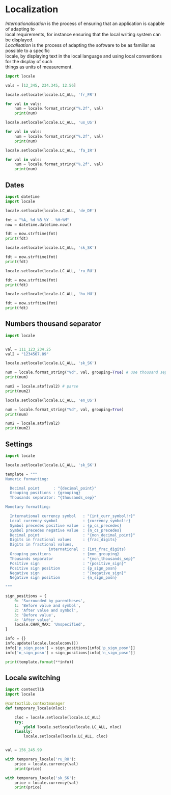 # Localization 

*Internationalisation* is the process of ensuring that an application is capable of adapting to  
local requirements, for instance ensuring that the local writing system can be displayed.  
*Localisation* is the process of adapting the software to be as familiar as possible to a specific  
locale, by displaying text in the local language and using local conventions for the display of such  
things as units of measurement.


```python
import locale

vals = [12_345, 234.345, 12.56]

locale.setlocale(locale.LC_ALL, 'fr_FR')

for val in vals:
    num = locale.format_string("%.2f", val)
    print(num)

locale.setlocale(locale.LC_ALL, 'us_US')

for val in vals:
    num = locale.format_string("%.2f", val)
    print(num)

locale.setlocale(locale.LC_ALL, 'fa_IR')

for val in vals:
    num = locale.format_string("%.2f", val)
    print(num)
```

## Dates

```python
import datetime
import locale

locale.setlocale(locale.LC_ALL, 'de_DE')

fmt = "%A, %d %B %Y - %H:%M"
now = datetime.datetime.now()

fdt = now.strftime(fmt)
print(fdt)

locale.setlocale(locale.LC_ALL, 'sk_SK')

fdt = now.strftime(fmt)
print(fdt)

locale.setlocale(locale.LC_ALL, 'ru_RU')

fdt = now.strftime(fmt)
print(fdt)

locale.setlocale(locale.LC_ALL, 'hu_HU')

fdt = now.strftime(fmt)
print(fdt)
```

## Numbers thousand separator

```python
import locale


val = 111_123_234.25
val2 = "1234567.89"

locale.setlocale(locale.LC_ALL, 'sk_SK')

num = locale.format_string("%d", val, grouping=True) # use thousand separators
print(num)

num2 = locale.atof(val2) # parse
print(num2)

locale.setlocale(locale.LC_ALL, 'en_US')

num = locale.format_string("%d", val, grouping=True) 
print(num)

num2 = locale.atof(val2)
print(num2)
```

## Settings 

```python
import locale

locale.setlocale(locale.LC_ALL, 'sk_SK')

template = """
Numeric formatting:

  Decimal point      : "{decimal_point}"
  Grouping positions : {grouping}
  Thousands separator: "{thousands_sep}"

Monetary formatting:

  International currency symbol   : "{int_curr_symbol!r}"
  Local currency symbol           : {currency_symbol!r}
  Symbol precedes positive value  : {p_cs_precedes}
  Symbol precedes negative value  : {n_cs_precedes}
  Decimal point                   : "{mon_decimal_point}"
  Digits in fractional values     : {frac_digits}
  Digits in fractional values,
                   international  : {int_frac_digits}
  Grouping positions              : {mon_grouping}
  Thousands separator             : "{mon_thousands_sep}"
  Positive sign                   : "{positive_sign}"
  Positive sign position          : {p_sign_posn}
  Negative sign                   : "{negative_sign}"
  Negative sign position          : {n_sign_posn}

"""

sign_positions = {
    0: 'Surrounded by parentheses',
    1: 'Before value and symbol',
    2: 'After value and symbol',
    3: 'Before value',
    4: 'After value',
    locale.CHAR_MAX: 'Unspecified',
}

info = {}
info.update(locale.localeconv())
info['p_sign_posn'] = sign_positions[info['p_sign_posn']]
info['n_sign_posn'] = sign_positions[info['n_sign_posn']]

print(template.format(**info))
```


## Locale switching 

```python
import contextlib
import locale

@contextlib.contextmanager
def temporary_locale(nloc):

    cloc = locale.setlocale(locale.LC_ALL)
    try:
        yield locale.setlocale(locale.LC_ALL, nloc)
    finally:
        locale.setlocale(locale.LC_ALL, cloc)


val = 156_245.99

with temporary_locale('ru_RU'):
    price = locale.currency(val)
    print(price)

with temporary_locale('sk_SK'):
    price = locale.currency(val)
    print(price)
```
